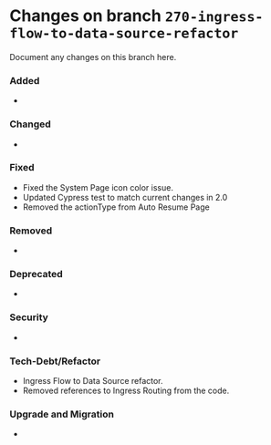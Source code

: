 # Changes on branch `270-ingress-flow-to-data-source-refactor`
Document any changes on this branch here.
### Added
- 

### Changed
- 

### Fixed
- Fixed the System Page icon color issue.
- Updated Cypress test to match current changes in 2.0
- Removed the actionType from Auto Resume Page

### Removed
- 

### Deprecated
- 

### Security
- 

### Tech-Debt/Refactor
- Ingress Flow to Data Source refactor.
- Removed references to Ingress Routing from the code. 

### Upgrade and Migration
- 
